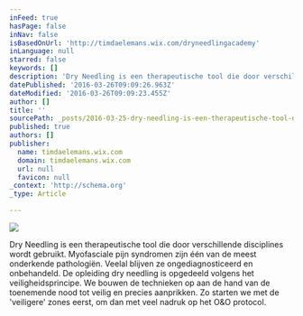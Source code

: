 ```yaml
---
inFeed: true
hasPage: false
inNav: false
isBasedOnUrl: 'http://timdaelemans.wix.com/dryneedlingacademy'
inLanguage: null
starred: false
keywords: []
description: 'Dry Needling is een therapeutische tool die door verschillende disciplines wordt gebruikt. Myofasciale pijn syndromen zijn één van de meest onderkende pathologiën. Veelal blijven ze ongediagnosticeerd en onbehandeld. De opleiding dry needling is opgedeeld volgens het veiligheidsprincipe. We bouwen de technieken op aan de hand van de toenemende nood tot veilig en precies aanprikken. Zo starten we met de ‘veiligere’ zones eerst, om dan met veel nadruk op het O&O protocol.'
datePublished: '2016-03-26T09:09:26.963Z'
dateModified: '2016-03-26T09:09:23.455Z'
author: []
title: ''
sourcePath: _posts/2016-03-25-dry-needling-is-een-therapeutische-tool-die-door-verschillen.md
published: true
authors: []
publisher:
  name: timdaelemans.wix.com
  domain: timdaelemans.wix.com
  url: null
  favicon: null
_context: 'http://schema.org'
_type: Article

---
```

![](https://the-grid-user-content.s3-us-west-2.amazonaws.com/8014799f-5c16-4c1e-9305-37bf534894be.jpg)

Dry Needling is een therapeutische tool die door verschillende disciplines wordt gebruikt. Myofasciale pijn syndromen zijn één van de meest onderkende pathologiën. Veelal blijven ze ongediagnosticeerd en onbehandeld. De opleiding dry needling is opgedeeld volgens het veiligheidsprincipe. We bouwen de technieken op aan de hand van de toenemende nood tot veilig en precies aanprikken. Zo starten we met de 'veiligere' zones eerst, om dan met veel nadruk op het O&O protocol.